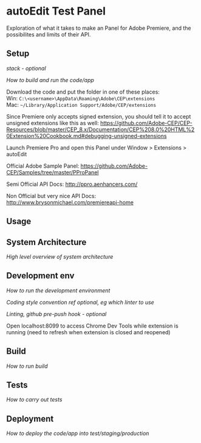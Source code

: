 # autoEdit Test Panel

<!-- _One liner + link to confluence page_

_Screenshot of UI - optional_ -->

 
Exploration of what it takes to make an Panel for Adobe Premiere, and the possibilites and limits of their API.



## Setup

_stack - optional_

_How to build and run the code/app_


Download the code and put the folder in one of these places:  
Win: `C:\<username>\AppData\Roaming\Adobe\CEP\extensions`  
Mac: `~/Library/Application Support/Adobe/CEP/extensions`  

Since Premiere only accepts signed extension, you should tell it to accept unsigned extensions like this as well:
https://github.com/Adobe-CEP/CEP-Resources/blob/master/CEP_8.x/Documentation/CEP%208.0%20HTML%20Extension%20Cookbook.md#debugging-unsigned-extensions

Launch Premiere Pro and open this Panel under Window > Extensions > autoEdit

Official Adobe Sample Panel: https://github.com/Adobe-CEP/Samples/tree/master/PProPanel

Semi Official API Docs: http://ppro.aenhancers.com/

Non Official but very nice API Docs: http://www.brysonmichael.com/premiereapi-home
 

## Usage

 

## System Architecture

_High level overview of system architecture_

 

## Development env

 _How to run the development environment_

_Coding style convention ref optional, eg which linter to use_

_Linting, github pre-push hook - optional_

Open localhost:8099 to access Chrome Dev Tools while extension is running (need to refresh when extension is closed and reopened)

 

## Build

_How to run build_

 

## Tests

_How to carry out tests_

 

## Deployment

_How to deploy the code/app into test/staging/production_